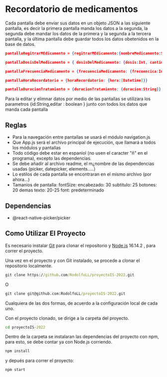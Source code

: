 # Recordatorio de medicamentos

Cada pantalla debe enviar sus datos en un objeto JSON a las siguiente pantalla, es decir la primera pantalla manda los datos a la segunda, la segunda debe mandar los datos de la primera y la segunda a la tercera pantalla, y la última pantalla debe guardar todos los datos obetenidos en la base de datos.
```json
pantallaRegitrarMEdicamento = {regitrarMEdicamento:{nombreMedicamento:String,tipoAdministracion:String}}

pantallaDosisDelMedicamento = { dosisDelMedicamento: {dosis:Int, cantidadMed:Int}}

pantallaFrecuenciaMedicamento = {frecuenciaMedicamento: {frecuencica:Int}}

pantallaHoraRecordatorio = {horaRecordatorio: {hora:[Datetime]}}

pantallaDuracionTratamiento = {duracionTratamiento: {duracion:String}}
```

Para la editar y elimnar datos por medio de las pantallas se utilizara los parametros
             {id:String,editar : boolean } 
junto con todos los datos que manda cada pantalla

## Reglas
- Para la navegación entre pantallas se usará el módulo navigation.js
- Que App.js será el archivo principal de ejecución, que llamará a todos los módulos y pantallas
- Todo código debe estar en espaniol (no usen el caracter "ñ" en el programa), excepto las dependencias.
- Se debe añadir al archivo readme, el m¿nombre de las dependencias usadas (picker, datepicker, elements.....)
- Lo estilos de cada pantalla se encontraran en el mismo archivo (por ahora...)
- Tamanios de pantalla:
    fontSize: 
        encabezado: 30
        subtitulo: 25
        botones: 20
        demas texto: 20-25
    font: predeterminado
    
## Dependencias
- @react-native-picker/picker




## Como Utilizar El Proyecto
Es necesario instalar [Git](https://git-scm.com/) para clonar el repositorio y [Node.js](https://nodejs.org/) 16.14.2 , para correr el proyecto.

Una vez en el proyecto y con Git instalado, se procede a clonar el repositorio localmente.
```cmd
git clone https://github.com/RodolfoLL/proyectoIS-2022.git
```
O
```cmd
git clone git@github.com:RodolfoLL/proyectoIS-2022.git
```
Cualquiera de las dos formas, de acuerdo a la configuración local de cada uno.

Con el proyecto clonado, se dirige a la carpeta del proyecto.
```cmd
cd proyectoIS-2022
```
Dentro de la carpeta se instalaran las dependencias del proyecto con npm, para esto, se debe contar ya con Node.js corriendo.
```cmd
npm install
```
y depués para correr el proyecto: 
```cmd
npm start
```
